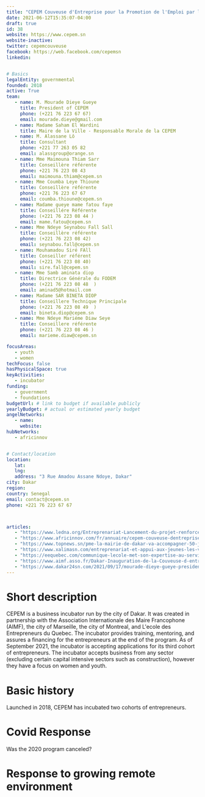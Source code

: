 ```yaml
---
title: "CEPEM Couveuse d'Entreprise pour la Promotion de l'Emploi par la Micro-entreprise"
date: 2021-06-12T15:35:07-04:00
draft: true
id: 38
website: https://www.cepem.sn
website-inactive: 
twitter: cepemcouveuse
facebook: https://web.facebook.com/cepemsn
linkedin: 


# Basics
legalEntity: governmental
founded: 2018
active: True
team:
   - name: M. Mourade Dieye Gueye 
     title: President of CEPEM
     phone: (+221 76 223 67 67) 
     email: mourade.dieye@gmail.com
   - name: Madame Saham El Wardini
     title: Maire de la Ville - Responsable Morale de la CEPEM
   - name: M. Alassane Lô
     title: Consultant
     phone: +221 77 263 05 82 
     email: alassgroup@orange.sn
   - name: Mme Maimouna Thiam Sarr
     title: Conseillère référente
     phone: +221 76 223 08 43
     email: maimouna.thiam@cepem.sn
   - name: Mme Coumba Leye Thioune
     title: Conseillère référente
     phone: +221 76 223 67 67
     email: coumba.thioune@cepem.sn
   - name: Madame gueye mame fatou faye 
     title: Conseillére Référente 
     phone: (+221 76 223 08 44 )
     email: mame.fatou@cepem.sn
   - name: Mme Ndeye Seynabou Fall Sall
     title: Conseillère référente
     phone: (+221 76 223 08 42) 
     email: seynabou.fall@cepem.sn
   - name: Mouhamadou Siré FAll
     title: Conseiller référent 
     phone: (+221 76 223 08 40) 
     email: sire.fall@cepem.sn
   - name: Mme Samb aminata diop
     title: Directrice Générale du FODEM
     phone: (+221 76 223 08 48  )
     email: aminad5@hotmail.com 
   - name: Madame SAR BINETA DIOP
     title: Conseillere Technique Principale
     phone: (+221 76 223 08 49  )
     email: bineta.diop@cepem.sn
   - name: Mme Ndeye Mariéme Diaw Seye
     title: Conseillere référente
     phone: (+221 76 223 08 46 )
     email: marieme.diaw@cepem.sn

focusAreas: 
   - youth
   - women
techFocus: false
hasPhysicalSpace: true
keyActivities:
   - incubator
funding:
   - government
   - foundations
budgetUrl: # link to budget if available publicly
yearlyBudget: # actual or estimated yearly budget
angelNetworks:
   - name: 
     website:
hubNetworks:
   - africinnov


# Contact/location
location: 
   lat: 
   lng: 
   address: "3 Rue Amadou Assane Ndoye, Dakar"
city: Dakar
region: 
country: Senegal
email: contact@cepem.sn
phone: +221 76 223 67 67



articles:
   - "https://www.ledna.org/Entreprenariat-Lancement-du-projet-renforcement-de-capacites-de-la-Couveuse-d.html"
   - "https://www.africinnov.com/fr/annuaire/cepem-couveuse-dentreprise-pour-la-promotion-de-le"
   - "https://www.topnews.sn/pme-la-mairie-de-dakar-va-accompagner-50-jeunes-entrepreneurs-dakarois/"
   - "https://www.xalimasn.com/entreprenariat-et-appui-aux-jeunes-les-villes-de-dakar-et-montreal-sengagent-dans-le-projet-cepem-pour-accompagner-les-dakarois/"
   - "https://eequebec.com/communique-lecole-met-son-expertise-au-service-du-developpement-entrepreneurial-de-la-ville-de-dakar/"
   - "https://www.aimf.asso.fr/Dakar-Inauguration-de-la-Couveuse-d-entreprise-pour-la-promotion-de-l-emploi.html"
   - "https://www.dakar24sn.com/2021/09/17/mourade-dieye-gueye-president-de-la-cepem-plus-de-65-des-entreprises-au-senegal-meurent-un-an-ou-deux-ans-apres/"
---
```



# Short description
CEPEM is a business incubator run by the city of Dakar. It was created in partnership with the Association Internationale des Maire Francophone (AIMF), the city of Marseille, the city of Montreal, and L'ecole des Entrepreneurs du Quebec. The incubator provides training, mentoring, and assures a financing for the entrepreneurs at the end of the program. As of September 2021, the incubator is accepting applications for its third cohort of entrepreneurs. The incubator accepts business from any sector (excluding certain capital intensive sectors such as construction), however they have a focus on women and youth.

# Basic history
Launched in 2018, CEPEM has incubated two cohorts of entrepreneurs. 

# Covid Response
Was the 2020 program canceled? 

# Response to growing remote environment
